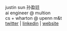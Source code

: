 <div>justin sun 孙盈廷</div>
<div>ai engineer @ multion</div>
<div>cs + wharton @ upenn m&t</div>
<div><a href="https://twitter.com/justinsunyt">twitter</a> | <a href="https://linkedin.com/in/justinsunyt">linkedin</a> | <a href="https://justinsun.me">website</a></div>
